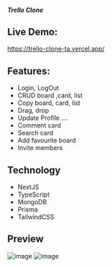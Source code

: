 ##### Trello Clone

## Live Demo:
https://trello-clone-ta.vercel.app/
## Features:
- Login, LogOut
- CRUD board ,card, list
- Copy board, card, list
- Drag, drop
- Update Profile ....
- Comment card
- Search card
- Add favourite board
- Invite members 

## Technology
- NextJS
- TypeScript
- MongoDB
- Prisma
- TailwindCSS

## Preview
 ![image](https://github.com/01-1951060500-LeThanhAn/clone-trello/assets/94341241/d66d364e-0a31-40d8-b19c-574fb3290c9f)
![image](https://github.com/01-1951060500-LeThanhAn/clone-trello/assets/94341241/34172de8-3bcd-44f7-ae48-6e99f428ca04)


